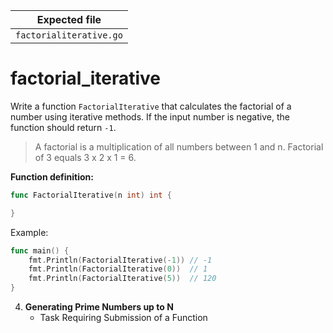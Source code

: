 | Expected file           |
| ----------------------- |
| `factorialiterative.go` |

# factorial_iterative

Write a function `FactorialIterative` that calculates the factorial of a number using iterative methods. If the input number is negative, the function should return `-1`.

> A factorial is a multiplication of all numbers between 1 and n. Factorial of 3 equals 3 x 2 x 1 = 6.

**Function definition:**

```go
func FactorialIterative(n int) int {

}
```

Example:

```go
func main() {
    fmt.Println(FactorialIterative(-1)) // -1
    fmt.Println(FactorialIterative(0))  // 1
    fmt.Println(FactorialIterative(5))  // 120
}
```

4. **Generating Prime Numbers up to N**
   - Task Requiring Submission of a Function

